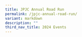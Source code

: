 ```yaml
---
title: JPJC Annual Road Run
permalink: /jpjc-annual-road-run/
variant: markdown
description: ""
third_nav_title: 2024 Events
---
```

